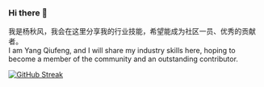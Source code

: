 ### Hi there 👋

我是杨秋风，我会在这里分享我的行业技能，希望能成为社区一员、优秀的贡献者。   
I am Yang Qiufeng, and I will share my industry skills here, hoping to become a member of the community and an outstanding contributor.

[comment]: <> (![暗色]&#40;https://raw.githubusercontent.com/yangqiaoqiang/yangqiaoqiang/output/github-contribution-grid-snake.svg#gh-dark-mode-only&#41;)

[comment]: <> (![亮色]&#40;https://raw.githubusercontent.com/yangqiaoqiang/yangqiaoqiang/output/github-contribution-grid-snake.svg#gh-light-mode-only&#41;)

[comment]: <> (![]&#40;https://raw.githubusercontent.com/yangqiaoqiang/yangqiaoqiang/main/assets/github-contribution-grid-snake.svg&#41;)

[comment]: <> (<div align="center"> <img src="https://metrics.lecoq.io/yangqiaoqiang?template=classic&config.timezone=Asia%2FShanghai"> </div>)

[comment]: <> (<div align="center"> <img height="137px" src="https://github-readme-stats.vercel.app/api?username=yangqiaoqiang&hide_title=true&hide_border=true&show_icons=trueline_height=21&text_color=000&icon_color=000&bg_color=0,ea6161,ffc64d,fffc4d,52fa5a&theme=graywhite" /> </div>)

[comment]: <> (<div align="center"> <img src="https://github-readme-stats.vercel.app/api/top-langs/?username=yangqiaoqiang&hide_title=true&hide_border=true&layout=compact&langs_count=6&text_color=000&icon_color=fff&bg_color=0,52fa5a,4dfcff,c64dff&theme=graywhite" /> </div>)

[comment]: <> (<div align="center"> <img src="https://github-profile-trophy.vercel.app/?username=yangqiaoqiang" /> </div>)

[comment]: <> (<span > <img src="https://img.shields.io/badge/-HTML5-E34F26?style=flat-square&logo=html5&logoColor=white" /> <img src="https://img.shields.io/badge/-CSS3-1572B6?style=flat-square&logo=css3" /> <img src="https://img.shields.io/badge/-JavaScript-oringe?style=flat-square&logo=javascript" /> </span>)

[comment]: <> (<div align="center"> <img src="https://visitor-badge.glitch.me/badge?page_id=yangqiaoqiang" /> </div>)

[comment]: <> (<div align="center"> <img src="https://activity-graph.herokuapp.com/graph?username=yangqiaoqiang&theme=xcode" /> </div>)

<a href="https://git.io/streak-stats"><img src="https://github-readme-streak-stats.herokuapp.com?user=yangqiaoqiang&locale=zh_Hans" alt="GitHub Streak" /></a>

[comment]: <> (<div align="center"> <img src="https://stats.justsong.cn/api/csdn?id=weixin_50915462"> </div>)
[comment]: <> (<h1 align="center"> <a href="https://sunguoqi.com/"> <img src="https://readme-typing-svg.herokuapp.com/?lines=健康与开心!&center=true&size=27"> </a> </h1>)
